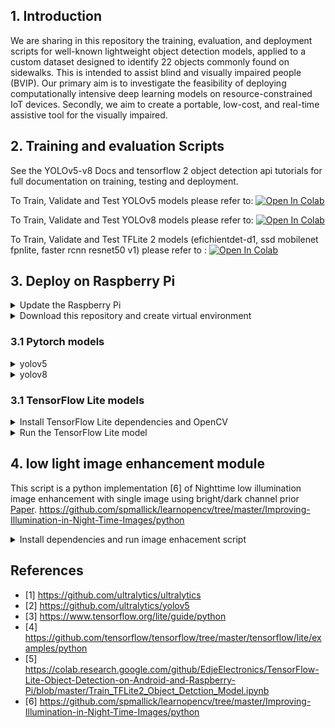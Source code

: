 ## 1. Introduction
We are sharing in this repository the training, evaluation, and deployment scripts for well-known lightweight object detection models, applied to a custom dataset designed to identify 22 objects commonly found on sidewalks. This is intended to assist blind and visually impaired people (BVIP). Our primary aim is to investigate the feasibility of deploying computationally intensive deep learning models on resource-constrained IoT devices. Secondly, we aim to create a portable, low-cost, and real-time assistive tool for the visually impaired.

## 2. Training and evaluation Scripts

See the YOLOv5-v8 Docs and tensorflow 2 object detection api tutorials for full documentation on training, testing and deployment.

To Train, Validate and Test YOLOv5 models please refer to: [![Open In Colab](https://colab.research.google.com/assets/colab-badge.svg)](https://colab.research.google.com/drive/1S2KgiI8kLQBoTxLyKhkGCroyUbCRJZQ4?usp=sharing)

To Train, Validate and Test YOLOv8 models please refer to: [![Open In Colab](https://colab.research.google.com/assets/colab-badge.svg)](https://colab.research.google.com/drive/1PBzMQ34aG5m-WZEF8O49ghhxS6r_XhTv?usp=sharing)

To Train, Validate and Test TFLite 2 models (efichientdet-d1, ssd mobilenet fpnlite, faster rcnn resnet50 v1) please refer to : [![Open In Colab](https://colab.research.google.com/assets/colab-badge.svg)](https://colab.research.google.com/drive/1I4lcX26STG4OrNsgEzjwA3XNIRD8Qrq0?usp=sharing)

## 3. Deploy on Raspberry Pi 
<details>
<summary>Update the Raspberry Pi</summary>

On a termonal run the command to update the Raspberry Pi:
```
sudo apt-get update
sudo apt-get dist-upgrade
```

Then, enable the camera interface on raspberry-pi:
```
sudo raspi-config
```
Select the Interfaces tab and Enable the camera interface. and reboot the Raspberry Pi.

</details>

<details>
<summary>Download this repository and create virtual environment</summary>

Tap the command to clone this repository:

```
git clone https://github.com/lamao-ab/object-detection-in-iot-devices.git
```

rename the folder to "wkspace" and then enter into it:

```
mv object-detection-in-iot-devices wkspace
cd wkspace
```

Install virtualenv :

```
sudo pip install virtualenv
```

Then, create and activate the "wkspace-env" virtual environment, which will contain all the package libraries for this environment:

```
python -m venv wkspace-env
```

```
source wkspace-env/bin/activate
```
</summary>
</details>

### 3.1 Pytorch models

<details>
<summary>yolov5</summary>
  
Install ultralytics pip package
```
cd wkspace
pip install ultralytics
```

Clone repo and install requirements.txt.

```
git clone https://github.com/ultralytics/yolov5  
cd yolov5
pip install -r requirements.txt 
```
Run Inference   
``` 
python detect.py --data /home/pi/wkspace/SOD-2/data.yaml --source /home/pi/wkspace/SOD-2/test/images/ --weights /home/pi/wkspace/custom_models/yolov5n.pt  --imgsz 640 --conf 0.25
```

Predict on webcam:
```
# set source=0 to start inference on webcam
python detect.py --weights /home/pi/wkspace/custom_models/yolov5n.pt --source 0
```

Detection results with yolov5n custom model are stored at: /home/pi/wkspace/yolov5/runs/detect/exp/

![](detect-yolov5n.jpg)

</details>

<details>
<summary>yolov8</summary>

Install ultralytics </summary>  
```
pip install ultralytics==8.0.20
pip install --upgrade ultralytics
```

Run Inference>

```
yolo task=detect mode=predict source= /home/pi/wkspace/SOD-2/test/images/  model=/home/pi/wkspace/custom_models/yolov8n.pt data=/home/pi/wkspace/SOD-2/data.yaml imgsz=640 conf=0.25 save=True 
```
Detection results with yolov8 custom model are stored at: /home/pi/wkspace/runs/detect/predict/
![](test.jpg)


Predict on webcam::

```
#set source=0 to start inference on webcam
yolo predict model=/home/pi/wkspace/custom_models/yolov8s.pt source=0
```


</details>



### 3.1 TensorFlow Lite models

<details>
<summary>Install TensorFlow Lite dependencies and OpenCV</summary>
  
```
pip install tensorflow opencv-python protobuf==3.20.*
# pyttsx3 is a text-to-speech conversion library in Python
pip install pyttsx3
```
</details>

<details>
<summary>Run the TensorFlow Lite model</summary>
Run the real-time webcam detection script by executing the following command from inside the /home/pi/wkspace directory.
demo is a folder that contain the model file and label classes file. 
  
```
python detection_webcam_voice.py --modeldir=custom_models
```

```
python detection_image_voice.py --modeldir=custom_models --image=dark.jpg
python detection_image_voice.py --modeldir=custom_models --image=enhanced-dark.jpg

```
</details>

## 4. low light image enhancement module

This script is a python implementation [6] of Nighttime low illumination image enhancement with single image using bright/dark channel prior [Paper](https://jivp-eurasipjournals.springeropen.com/articles/10.1186/s13640-018-0251-4).
https://github.com/spmallick/learnopencv/tree/master/Improving-Illumination-in-Night-Time-Images/python

<details>
<summary>Install dependencies and run image enhacement script</summary>
  
```
pip install numpy opencv-contrib-python
```

```
python low_light_img_enhancement.py
```

![](detect-yolov5n.jpg)
</details>

## References

- [1] https://github.com/ultralytics/ultralytics
- [2] https://github.com/ultralytics/yolov5
- [3] https://www.tensorflow.org/lite/guide/python
- [4] https://github.com/tensorflow/tensorflow/tree/master/tensorflow/lite/examples/python
- [5] https://colab.research.google.com/github/EdjeElectronics/TensorFlow-Lite-Object-Detection-on-Android-and-Raspberry-Pi/blob/master/Train_TFLite2_Object_Detction_Model.ipynb
- [6] https://github.com/spmallick/learnopencv/tree/master/Improving-Illumination-in-Night-Time-Images/python


